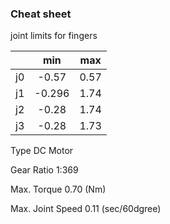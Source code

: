 ### Cheat sheet

joint limits for fingers

|     |  min |  max  |
|-----|:-----:|:-----:|
|  j0 | -0.57 | 0.57 |
|  j1 | -0.296| 1.74 |
|  j2 | -0.28 | 1.74 |
|  j3 | -0.28 | 1.73 |

Type	DC Motor

Gear Ratio	1:369

Max. Torque	0.70 (Nm)

Max. Joint Speed	0.11 (sec/60dgree)
